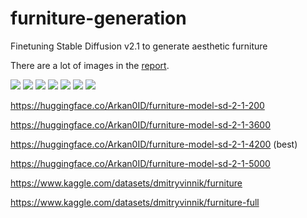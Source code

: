 # furniture-generation
Finetuning Stable Diffusion v2.1 to generate aesthetic furniture 

There are a lot of images in the [report](answers.pdf).

![](variations/source_1.png)
![](variations/instruct_1_3.png)
![](variations/source_2.png)
![](variations/unclip_2_1.jpg)
![](variations/unclip_instruct_2_3.png)
![](variations/unclip_2_2.jpg)
![](variations/unclip_instruct_2_4.png)

https://huggingface.co/Arkan0ID/furniture-model-sd-2-1-200

https://huggingface.co/Arkan0ID/furniture-model-sd-2-1-3600

https://huggingface.co/Arkan0ID/furniture-model-sd-2-1-4200 (best)

https://huggingface.co/Arkan0ID/furniture-model-sd-2-1-5000

https://www.kaggle.com/datasets/dmitryvinnik/furniture

https://www.kaggle.com/datasets/dmitryvinnik/furniture-full
